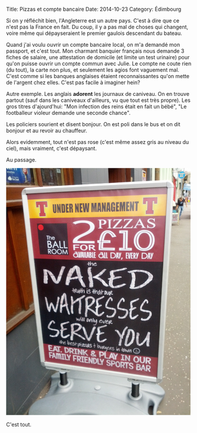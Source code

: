 Title: Pizzas et compte bancaire
Date: 2014-10-23
Category: Édimbourg

Si on y réfléchit bien, l'Angleterre est un autre pays. C'est à dire que ce n'est pas la France en fait. Du coup, il y a pas mal de choses qui changent, voire même qui dépayseraient le premier gaulois descendant du bateau.

Quand j'ai voulu ouvrir un compte bancaire local, on m'a demandé mon passport, et c'est tout. Mon charmant banquier français nous demande 3 fiches de salaire, une attestation de domicile (et limite un test urinaire) pour qu'on puisse ouvrir un compte commun avec Julie. Le compte ne coute rien (du tout), la carte non plus, et seulement les agios font vaguement mal. C'est comme si les banques anglaises étaient reconnaissantes qu'on mette de l'argent chez elles. C'est pas facile à imaginer hein?

Autre exemple. Les anglais **adorent** les journaux de caniveau. On en trouve partout (sauf dans les caniveaux d'ailleurs, vu que tout est très propre). Les gros titres d'ajourd'hui: "Mon infection des reins était en fait un bébé", "Le footballeur violeur demande une seconde chance".

Les policiers sourient et disent bonjour. On est poli dans le bus et on dit bonjour et au revoir au chauffeur.

Alors evidemment, tout n'est pas rose (c'est même assez gris au niveau du ciel), mais vraiment, c'est dépaysant.

Au passage.

![service](./images/2014-10-23-13.31.09.jpg)

C'est tout.
